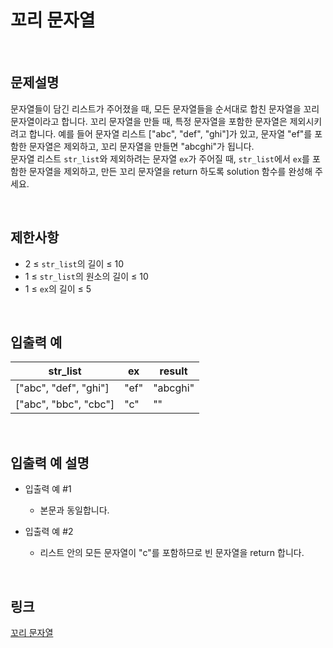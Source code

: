 # 꼬리 문자열

<br>

## 문제설명
문자열들이 담긴 리스트가 주어졌을 때, 모든 문자열들을 순서대로 합친 문자열을 꼬리 문자열이라고 합니다. 꼬리 문자열을 만들 때, 특정 문자열을 포함한 문자열은 제외시키려고 합니다. 예를 들어 문자열 리스트 ["abc", "def", "ghi"]가 있고, 문자열 "ef"를 포함한 문자열은 제외하고, 꼬리 문자열을 만들면 "abcghi"가 됩니다.<br>
문자열 리스트 `str_list`와 제외하려는 문자열 `ex`가 주어질 때, `str_list`에서 `ex`를 포함한 문자열을 제외하고, 만든 꼬리 문자열을 return 하도록 solution 함수를 완성해 주세요.

<br>

## 제한사항
- 2 ≤ `str_list`의 길이 ≤ 10
- 1 ≤ `str_list`의 원소의 길이 ≤ 10
- 1 ≤ `ex`의 길이 ≤ 5

<br>

## 입출력 예
| str_list | ex | result |
|---|---|---|
| ["abc", "def", "ghi"] | "ef" | "abcghi" |
| ["abc", "bbc", "cbc"] | "c" | "" |

<br>

## 입출력 예 설명
- 입출력 예 #1
    - 본문과 동일합니다.

- 입출력 예 #2
    - 리스트 안의 모든 문자열이 "c"를 포함하므로 빈 문자열을 return 합니다.

<br>

## 링크
[꼬리 문자열](https://school.programmers.co.kr/learn/courses/30/lessons/181841)
